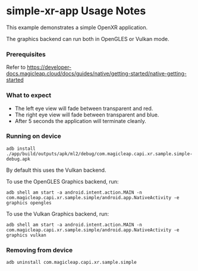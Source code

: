 simple-xr-app Usage Notes
=========================

This example demonstrates a simple OpenXR application.

The graphics backend can run both in OpenGLES or Vulkan mode.

### Prerequisites

Refer to https://developer-docs.magicleap.cloud/docs/guides/native/getting-started/native-getting-started

### What to expect

* The left eye view will fade between transparent and red.
* The right eye view will fade between transparent and blue.
* After 5 seconds the application will terminate cleanly.

### Running on device

```
adb install ./app/build/outputs/apk/ml2/debug/com.magicleap.capi.xr.sample.simple-debug.apk
```

By default this uses the Vulkan backend.

To use the OpenGLES Graphics backend, run:

```
adb shell am start -a android.intent.action.MAIN -n com.magicleap.capi.xr.sample.simple/android.app.NativeActivity -e graphics opengles
```

To use the Vulkan Graphics backend, run:

```
adb shell am start -a android.intent.action.MAIN -n com.magicleap.capi.xr.sample.simple/android.app.NativeActivity -e graphics vulkan
```


### Removing from device

```
adb uninstall com.magicleap.capi.xr.sample.simple
```
